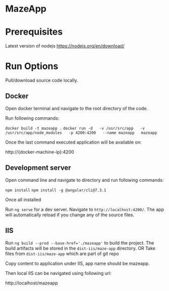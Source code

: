 # MazeApp

# Prerequisites

Latest version of nodejs
https://nodejs.org/en/download/

# Run Options

Pull/download source code locally.

## Docker

Open docker terminal and navigate to the root directory of the code.

Run following commands:

`docker build -t mazeapp .`
`docker run -d   -v /usr/src/app   -v /usr/src/app/node_modules   -p 4200:4200   --name mazeapp   mazeapp`

Once the last command executed application will be available on:

http://{docker-machine-ip}:4200

## Development server

Open command line and navigate to directory and run following commands:

`npm install`
`npm install -g @angular/cli@7.3.1`

Once all installed

Run `ng serve` for a dev server. Navigate to `http://localhost:4200/`. The app will automatically reload if you change any of the source files.

## IIS

Run `ng build --prod --base-href='./mazeapp'` to build the project. 
The build artifacts will be stored in the `dist-iis/maze-app` directory.
OR
Take files from `dist-iis/maze-app` which are part of git repo

Copy content to application under IIS, app name should be mazeapp.

Then local IIS can be navigated using following url:

http://localhost/mazeapp
